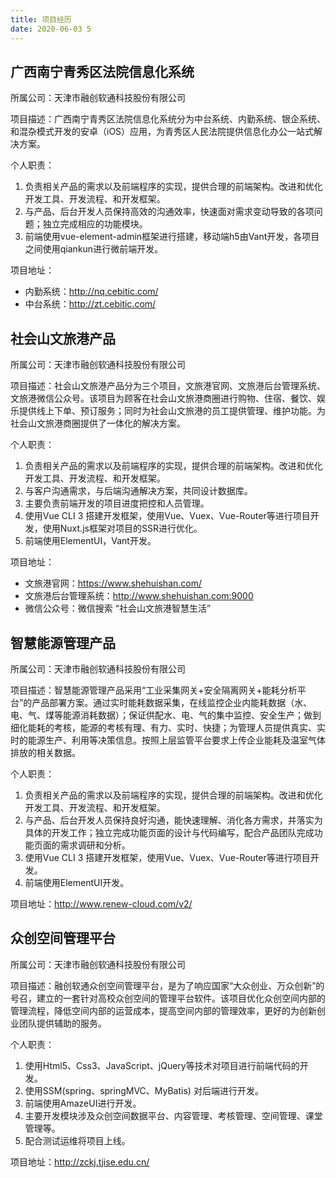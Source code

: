 ```yaml
---
title: 项目经历
date: 2020-06-03 5
---
```


## 广西南宁青秀区法院信息化系统

所属公司：天津市融创软通科技股份有限公司

项目描述：广西南宁青秀区法院信息化系统分为中台系统、内勤系统、银企系统、和混杂模式开发的安卓（iOS）应用，为青秀区人民法院提供信息化办公一站式解决方案。

个人职责：

1. 负责相关产品的需求以及前端程序的实现，提供合理的前端架构。改进和优化开发工具、开发流程、和开发框架。
2. 与产品、后台开发人员保持高效的沟通效率，快速面对需求变动导致的各项问题；独立完成相应的功能模块。
3. 前端使用vue-element-admin框架进行搭建，移动端h5由Vant开发，各项目之间使用qiankun进行微前端开发。

项目地址：

- 内勤系统：http://nq.cebitic.com/
- 中台系统：http://zt.cebitic.com/

## 社会山文旅港产品

所属公司：天津市融创软通科技股份有限公司

项目描述：社会山文旅港产品分为三个项目，文旅港官网、文旅港后台管理系统、文旅港微信公众号。该项目为顾客在社会山文旅港商圈进行购物、住宿、餐饮、娱乐提供线上下单、预订服务；同时为社会山文旅港的员工提供管理、维护功能。为社会山文旅港商圈提供了一体化的解决方案。

个人职责：

1. 负责相关产品的需求以及前端程序的实现，提供合理的前端架构。改进和优化开发工具、开发流程、和开发框架。
2. 与客户沟通需求，与后端沟通解决方案，共同设计数据库。
3. 主要负责前端开发的项目进度把控和人员管理。
4. 使用Vue CLI 3 搭建开发框架，使用Vue、Vuex、Vue-Router等进行项目开发，使用Nuxt.js框架对项目的SSR进行优化。
5. 前端使用ElementUI，Vant开发。

项目地址：

- 文旅港官网：https://www.shehuishan.com/
- 文旅港后台管理系统：http://www.shehuishan.com:9000
- 微信公众号：微信搜索 “社会山文旅港智慧生活”



## 智慧能源管理产品

所属公司：天津市融创软通科技股份有限公司

项目描述：智慧能源管理产品采用“工业采集网关+安全隔离网关+能耗分析平台”的产品部署方案。通过实时能耗数据采集，在线监控企业内能耗数据（水、电、气、煤等能源消耗数据）；保证供配水、电、气的集中监控、安全生产；做到细化能耗的考核，能源的考核有理、有力、实时、快捷；为管理人员提供真实、实时的能源生产、利用等决策信息。按照上层监管平台要求上传企业能耗及温室气体排放的相关数据。

个人职责：

1. 负责相关产品的需求以及前端程序的实现，提供合理的前端架构。改进和优化开发工具、开发流程、和开发框架。
2. 与产品、后台开发人员保持良好沟通，能快速理解、消化各方需求，并落实为具体的开发工作；独立完成功能页面的设计与代码编写，配合产品团队完成功能页面的需求调研和分析。
3. 使用Vue CLI 3 搭建开发框架，使用Vue、Vuex、Vue-Router等进行项目开发。
4. 前端使用ElementUI开发。

项目地址：http://www.renew-cloud.com/v2/



## 众创空间管理平台

所属公司：天津市融创软通科技股份有限公司

项目描述：融创软通众创空间管理平台，是为了响应国家“大众创业、万众创新”的号召，建立的一套针对高校众创空间的管理平台软件。该项目优化众创空间内部的管理流程，降低空间内部的运营成本，提高空间内部的管理效率，更好的为创新创业团队提供辅助的服务。

个人职责：

1. 使用Html5、Css3、JavaScript、jQuery等技术对项目进行前端代码的开发。
2. 使用SSM(spring、springMVC、MyBatis) 对后端进行开发。
3. 前端使用AmazeUI进行开发。
4. 主要开发模块涉及众创空间数据平台、内容管理、考核管理、空间管理、课堂管理等。
5. 配合测试运维将项目上线。

项目地址：http://zckj.tjise.edu.cn/


